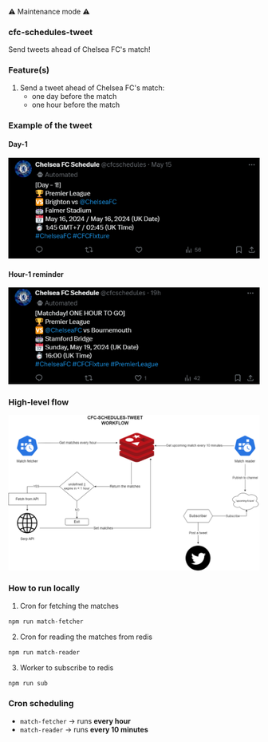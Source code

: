 ⚠️ Maintenance mode ⚠️

### cfc-schedules-tweet

Send tweets ahead of Chelsea FC's match!

### Feature(s)

1. Send a tweet ahead of Chelsea FC's match:
   - one day before the match
   - one hour before the match

### Example of the tweet

#### Day-1
![day-1-reminder](./images/cfc-1d.PNG)

#### Hour-1 reminder
![hour-1-reminder](./images/cfc-1h.PNG)

### High-level flow

![system-architecture](./images/diagram.png)

### How to run locally
1. Cron for fetching the matches
```bash
npm run match-fetcher
```
2. Cron for reading the matches from redis
```bash
npm run match-reader
```
3. Worker to subscribe to redis
```bash
npm run sub
```

### Cron scheduling
- `match-fetcher` -> runs **every hour**
- `match-reader`  -> runs **every 10 minutes**
